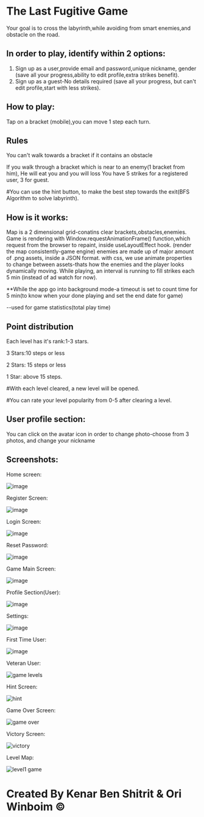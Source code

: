 # The Last Fugitive Game


Your goal is to cross the labyrinth,while avoiding from smart enemies,and obstacle on the road.

## In order to play, identify within 2 options:
1) Sign up as a user,provide email and password,unique nickname, gender (save all your progress,ability to edit profile,extra strikes benefit).
2) Sign up as a guest-No details required (save all your progress, but can't edit profile,start with less strikes).

## How to play:
Tap on a bracket (mobile),you can move 1 step each turn.


## Rules
You can't walk towards a bracket if it contains an obstacle

If you walk through a bracket which is near to an enemy(1 bracket from him), He will eat you and you will loss
You have 5 strikes for a registered user, 3 for guest.

#You can use the hint button, to make the best step towards the exit(BFS Algorithm to solve labyrinth).

## How is it works:

Map is a 2 dimensional grid-conatins clear brackets,obstacles,enemies.
Game is rendering with Window.requestAnimationFrame() function,which request from the browser to repaint, inside useLayoutEffect hook.
(render the map consistently-game engine)
enemies are made up of major amount of .png assets, inside a JSON format.
with css, we use animate properties to change between assets-thats how the enemies and the player looks dynamically moving.
While playing, an interval is running to fill strikes each 5 min (instead of ad watch for now).

**While the app go into background mode-a timeout is set to count time for 5 min(to know when your done playing and set the end date for game)

--used for game statistics(total play time)

## Point distribution

Each level has it's rank:1-3 stars.

3 Stars:10 steps or less

2 Stars: 15 steps or less

1 Star: above 15 steps.

#With each level cleared, a new level will be opened.

#You can rate your level popularity from 0-5 after clearing a level.

## User profile section:


You can click on the avatar icon in order to change photo-choose from 3 photos, and change your nickname



## Screenshots:

Home screen:


![image](https://user-images.githubusercontent.com/93253836/195579123-e0c2c2e9-d1cc-48af-9a91-8466c810d40a.png)


Register Screen:


![image](https://user-images.githubusercontent.com/93253836/195579157-04544ae1-ff94-4a43-8b68-5da8ba040d9d.png)


Login Screen:


![image](https://user-images.githubusercontent.com/93253836/195579189-19fd53f2-abce-42b5-9a24-2bf5c1cc777f.png)


Reset Password:


![image](https://user-images.githubusercontent.com/93253836/195579215-a6876689-e281-419c-8af0-7c44d14f0dfd.png)


Game Main Screen:


![image](https://user-images.githubusercontent.com/93253836/195579242-e25c9be7-4bdb-404b-9ead-013a2414285a.png)


Profile Section(User):


![image](https://user-images.githubusercontent.com/93253836/195579260-cca84f26-87ba-4a20-9b09-c74e5a7e988d.png)


Settings:


![image](https://user-images.githubusercontent.com/93253836/195579282-364bd97f-fb04-4cbf-aa58-0d598c801215.png)


First Time User:


![image](https://user-images.githubusercontent.com/93253836/195579307-f3c10ca6-5fa2-43c9-a71f-5ece3e4ef031.png)


Veteran User:


![game levels](https://user-images.githubusercontent.com/93253836/195579506-346ebd15-fa49-40f3-980e-87a1c8e8f213.PNG)


Hint Screen:


![hint](https://user-images.githubusercontent.com/93253836/195579575-feeee6b3-9a7e-4986-a987-a65dff9809b0.PNG)


Game Over Screen:


![game over](https://user-images.githubusercontent.com/93253836/195579541-660ac20c-df38-4120-9942-907b60622762.PNG)


Victory Screen:


![victory](https://user-images.githubusercontent.com/93253836/195579653-2d93a017-f48f-4952-a78b-cab2054c937e.PNG)



Level Map:


![level1 game](https://user-images.githubusercontent.com/93253836/195579601-5df1afac-a411-4c1a-90c8-4e2934769811.PNG)


# Created By Kenar Ben Shitrit & Ori Winboim © 
